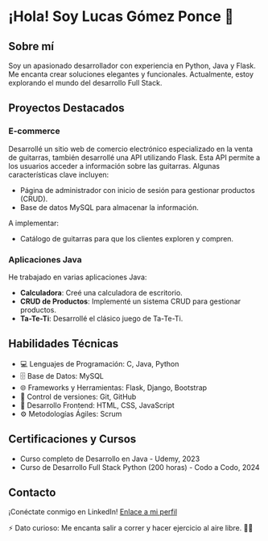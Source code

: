 # ¡Hola! Soy Lucas Gómez Ponce 👋

## Sobre mí
Soy un apasionado desarrollador con experiencia en Python, Java y Flask. Me encanta crear soluciones elegantes y funcionales. Actualmente, estoy explorando el mundo del desarrollo Full Stack.

## Proyectos Destacados

### E-commerce
Desarrollé un sitio web de comercio electrónico especializado en la venta de guitarras, también desarrollé una API utilizando Flask. Esta API permite a los usuarios acceder a información sobre las guitarras. Algunas características clave incluyen:

- Página de administrador con inicio de sesión para gestionar productos (CRUD).
- Base de datos MySQL para almacenar la información.

A implementar: 
- Catálogo de guitarras para que los clientes exploren y compren.
  
### Aplicaciones Java
He trabajado en varias aplicaciones Java:


- **Calculadora**: Creé una calculadora de escritorio.
- **CRUD de Productos**: Implementé un sistema CRUD para gestionar productos.
- **Ta-Te-Ti**: Desarrollé el clásico juego de Ta-Te-Ti.

## Habilidades Técnicas
- 💻 Lenguajes de Programación: C, Java, Python
- 🗄️ Base de Datos: MySQL
- 🌐 Frameworks y Herramientas: Flask, Django, Bootstrap
- 📝 Control de versiones: Git, GitHub
- 🎨 Desarrollo Frontend: HTML, CSS, JavaScript
- ⚙️ Metodologías Ágiles: Scrum

## Certificaciones y Cursos
- Curso completo de Desarrollo en Java - Udemy, 2023
- Curso de Desarrollo Full Stack Python (200 horas) - Codo a Codo, 2024

## Contacto
¡Conéctate conmigo en LinkedIn! [Enlace a mi perfil](https://www.linkedin.com/in/lucas-gomez-ponce/)

⚡ Dato curioso: Me encanta salir a correr y hacer ejercicio al aire libre. 🏃‍♂️

<!---
LucasGomezPonce/LucasGomezPonce is a ✨ special ✨ repository because its `README.md` (this file) appears on your GitHub profile.
You can click the Preview link to take a look at your changes.
--->
